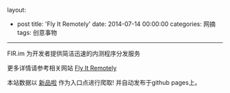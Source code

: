 layout: 
  - post 
title: 'Fly It Remotely' 
date: 2014-07-14 00:00:00 
categories: 网摘 
tags: 创意事物 
---

FIR.im 为开发者提供简洁迅速的内测程序分发服务  

更多详情请参考相关网站 [Fly It Remotely](http://fir.im/)  

本站数据以 [新品啦](http://xinpinla.com/) 作为入口点进行爬取! 并自动发布于github pages上。  
